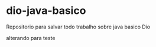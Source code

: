 # dio-java-basico
Repositorio para salvar todo trabalho sobre java basico Dio

alterando para teste
